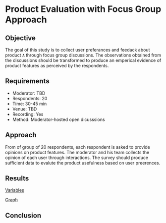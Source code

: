# Product Evaluation with Focus Group Approach

## Objective
The goal of this study is to collect user preferances and feedack about product `A` through focus group discussions. The observations obtained from the discussions should be transformed to produce an emperical evidence of product features as perceived by the respondents. 

## Requirements
 * Moderator: TBD
 * Respondents: 20
 * Time: 30-45 min
 * Venue: TBD
 * Recording: Yes
 * Method: Moderator-hosted open dicusssions 

## Approach
From of group of 20 respondents, each respondent is asked to provide opinions on product features. The moderator and his team collects the opinion of each user through interactions. The survey should produce sufficient data to evalute the product usefulness based on user preerences.

## Results

[Variables](tb.png)

[Graph](plot.png)

## Conclusion
